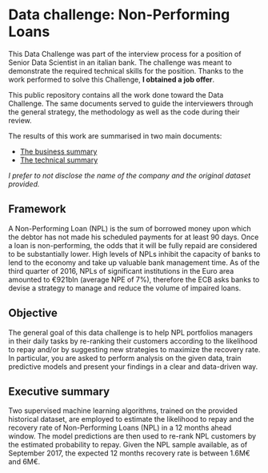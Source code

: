 # Data challenge: Non-Performing Loans

This Data Challenge was part of the interview process for a position of Senior Data Scientist in an italian bank. The challenge was meant to demonstrate the required technical skills for the position. Thanks to the work performed to solve this Challenge, **I obtained a job offer**.

This public repository contains all the work done toward the Data Challenge. The same documents served to guide the interviewers through the general strategy, the methodology as well as the code during their review.

The results of this work are summarised in two main documents:
* [The business summary](Summary_Slides.pdf)
* [The technical summary](Summary_Report.pdf)

*I prefer to not disclose the name of the company and the original dataset provided.*

## Framework

A Non-Performing Loan (NPL) is the sum of borrowed money upon which the debtor has not made his scheduled payments for at least 90 days. Once a loan is non-performing, the odds that it will be fully repaid are considered to be substantially lower. High levels of NPLs inhibit the capacity of banks to lend to the economy and take up valuable bank management time. As of the third quarter of 2016, NPLs of significant institutions in the Euro area amounted to €921bln (average NPE of 7%), therefore the ECB asks banks to devise a strategy to manage and reduce the volume of impaired loans.

## Objective

The general goal of this data challenge is to help NPL portfolios managers in their daily tasks by re-ranking their customers according to the likelihood to repay and/or by suggesting new strategies to maximize the recovery rate. In particular, you are asked to perform analysis on the given data, train predictive models and present your findings in a clear and data-driven way.

## Executive summary

Two supervised machine learning algorithms, trained on the provided historical dataset, are employed to estimate the likelihood to repay and the recovery rate of Non-Performing Loans (NPL) in a 12 months ahead window. The model predictions are then used to re-rank NPL customers by the estimated probability to repay. Given the NPL sample available, as of September 2017, the expected 12 months recovery rate is between 1.6M€ and 6M€.